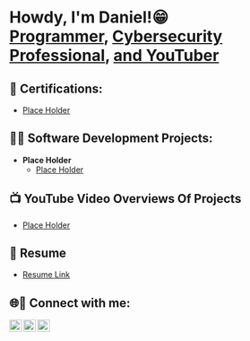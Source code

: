 
<h1>Howdy, I'm Daniel!😁 <br/><a href="https://github.com/danielmchristian">Programmer</a>, <a href="https://www.linkedin.com/in/danielcmorley/">Cybersecurity Professional</a>, <a href="https://www.youtube.com/@notsleepyjesus">and YouTuber</a></h1>

<h2>📖 Certifications:</h2>

- [Place Holder](https://drive.google.com/file/d/1aqQ1vw2t6RnMMUILA7bonkSRVlMRIMt7/view?usp=drive_link)

<h2>👨‍💻 Software Development Projects:</h2>

- <b>Place Holder</b>
  - [Place Holder](https://github.com/danielmchristian)

<h2>📺 YouTube Video Overviews Of Projects</h2>

- [Place Holder](https://www.youtube.com/@notsleepyjesus)

## 📄 Resume
- [Resume Link](https://drive.google.com/file/d/1qJVfbHOmEMQI57f_cIw6gWLsTM6BzA_j/view?usp=sharing)


<h2> 🌐🔗 Connect with me:</h2>

[<img align="left" alt="DanielMorley | YouTube" width="22px" src="https://cdn.jsdelivr.net/npm/simple-icons@v3/icons/youtube.svg" />][youtube]
[<img align="left" alt="DanielMorley | LinkedIn" width="22px" src="https://cdn.jsdelivr.net/npm/simple-icons@v3/icons/linkedin.svg" />][linkedin]
[<img align="left" alt="DanielMorley | Instagram" width="22px" src="https://cdn.jsdelivr.net/npm/simple-icons@v3/icons/instagram.svg" />][instagram]

[youtube]: https://www.youtube.com/@notsleepyjesus
[instagram]: https://www.instagram.com/danielcmorley/
[linkedin]: https://linkedin.com/in/danielcmorley
